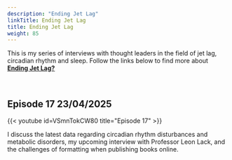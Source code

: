 ```yaml
---
description: "Ending Jet Lag"
linkTitle: Ending Jet Lag
title: Ending Jet Lag
weight: 85
---
```

This is my series of interviews with thought leaders in the field of jet lag, circadian rhythm and sleep. Follow the links below to find more about [__Ending Jet Lag?__](https://www.youtube.com/playlist?list=PL5qLroVCqm8iM8A0YjjyMmS6r_5Gmb67J)

</br>

## Episode 17 23/04/2025

{{< youtube id=VSmnTokCW80 title="Episode 17" >}}

I discuss the latest data regarding circadian rhythm disturbances and metabolic disorders, my upcoming interview with Professor Leon Lack, and the challenges of formatting when publishing books online.

</br>
